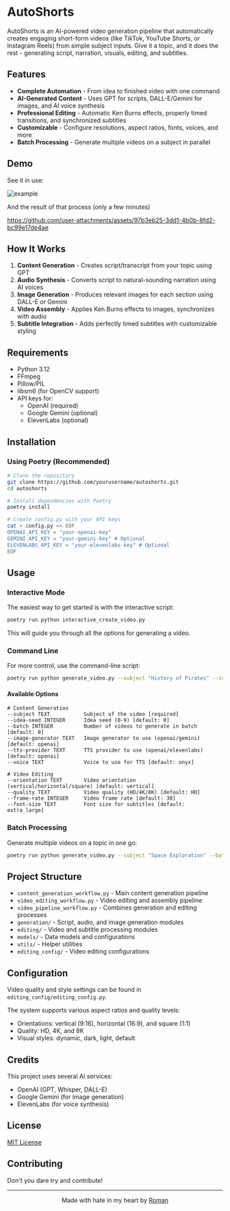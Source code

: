 # AutoShorts

AutoShorts is an AI-powered video generation pipeline that automatically creates engaging short-form videos (like TikTok, YouTube Shorts, or Instagram Reels) from simple subject inputs. Give it a topic, and it does the rest - generating script, narration, visuals, editing, and subtitles.

## Features

* **Complete Automation** - From idea to finished video with one command
* **AI-Generated Content** - Uses GPT for scripts, DALL-E/Gemini for images, and AI voice synthesis
* **Professional Editing** - Automatic Ken Burns effects, properly timed transitions, and synchronized subtitles
* **Customizable** - Configure resolutions, aspect ratios, fonts, voices, and more
* **Batch Processing** - Generate multiple videos on a subject in parallel

## Demo

<p align="center">

See it in use:

![example](https://github.com/user-attachments/assets/383b7647-37a9-498f-aecf-31833899d64f)

And the result of that process (only a few minutes)

https://github.com/user-attachments/assets/97b3eb25-3dd1-4b0b-8fd2-bc99e17de4ae
</p>

## How It Works

1. **Content Generation** - Creates script/transcript from your topic using GPT
2. **Audio Synthesis** - Converts script to natural-sounding narration using AI voices
3. **Image Generation** - Produces relevant images for each section using DALL-E or Gemini
4. **Video Assembly** - Applies Ken Burns effects to images, synchronizes with audio
5. **Subtitle Integration** - Adds perfectly timed subtitles with customizable styling

## Requirements

- Python 3.12
- FFmpeg
- Pillow/PIL
- libsm6 (for OpenCV support)
- API keys for:
  - OpenAI (required)
  - Google Gemini (optional)
  - ElevenLabs (optional)

## Installation

### Using Poetry (Recommended)

```bash
# Clone the repository
git clone https://github.com/yourusername/autoshorts.git
cd autoshorts

# Install dependencies with Poetry
poetry install

# Create config.py with your API keys
cat > config.py << EOF
OPENAI_API_KEY = "your-openai-key"
GEMINI_API_KEY = "your-gemini-key" # Optional
ELEVENLABS_API_KEY = "your-elevenlabs-key" # Optional
EOF
```

## Usage

### Interactive Mode

The easiest way to get started is with the interactive script:

```bash
poetry run python interactive_create_video.py
```

This will guide you through all the options for generating a video.

### Command Line

For more control, use the command-line script:

```bash
poetry run python generate_video.py --subject "History of Pirates" --idea-seed 3 --orientation vertical --quality HD --voice onyx
```

#### Available Options

```
# Content Generation
--subject TEXT           Subject of the video [required]
--idea-seed INTEGER      Idea seed (0-9) [default: 0]
--batch INTEGER          Number of videos to generate in batch [default: 0]
--image-generator TEXT   Image generator to use (openai/gemini) [default: openai]
--tts-provider TEXT      TTS provider to use (openai/elevenlabs) [default: openai]
--voice TEXT             Voice to use for TTS [default: onyx]

# Video Editing
--orientation TEXT       Video orientation (vertical/horizontal/square) [default: vertical]
--quality TEXT           Video quality (HD/4K/8K) [default: HD]
--frame-rate INTEGER     Video frame rate [default: 30]
--font-size TEXT         Font size for subtitles [default: extra_large]
```

### Batch Processing

Generate multiple videos on a topic in one go:

```bash
poetry run python generate_video.py --subject "Space Exploration" --batch 5
```

## Project Structure

- `content_generation_workflow.py` - Main content generation pipeline
- `video_editing_workflow.py` - Video editing and assembly pipeline
- `video_pipeline_workflow.py` - Combines generation and editing processes
- `generation/` - Script, audio, and image generation modules
- `editing/` - Video and subtitle processing modules
- `models/` - Data models and configurations
- `utils/` - Helper utilities
- `editing_config/` - Video editing configurations

## Configuration

Video quality and style settings can be found in `editing_config/editing_config.py`.

The system supports various aspect ratios and quality levels:
- Orientations: vertical (9:16), horizontal (16:9), and square (1:1)
- Quality: HD, 4K, and 8K
- Visual styles: dynamic, dark, light, default

## Credits

This project uses several AI services:
- OpenAI (GPT, Whisper, DALL-E)
- Google Gemini (for image generation)
- ElevenLabs (for voice synthesis)

## License

[MIT License](LICENSE)

## Contributing

Don't you dare try and contribute!

---

<p align="center">
  Made with hate in my heart by <a href="https://github.com/romanobro56">Roman</a>
</p>
